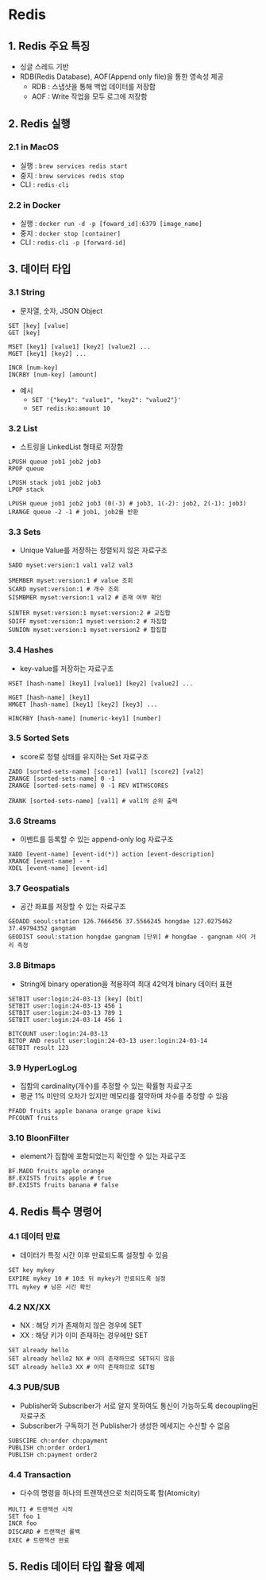 # Redis
## 1. Redis 주요 특징
- 싱글 스레드 기반
- RDB(Redis Database), AOF(Append only file)을 통한 영속성 제공
  - RDB : 스냅샷을 통해 백업 데이터를 저장함
  - AOF : Write 작업을 모두 로그에 저장함
  
## 2. Redis 실행 
### 2.1 in MacOS
- 실행 : ```brew services redis start```
- 중지 : ```brew services redis stop```
- CLI : ```redis-cli```
### 2.2 in Docker
- 실행 : ```docker run -d -p [foward_id]:6379 [image_name]```
- 중지 : ```docker stop [container]```
- CLI : ```redis-cli -p [forward-id]``` 

## 3. 데이터 타입
### 3.1 String
- 문자열, 숫자, JSON Object
```
SET [key] [value]
GET [key]

MSET [key1] [value1] [key2] [value2] ...
MGET [key1] [key2] ...

INCR [num-key]
INCRBY [num-key] [amount]
```
- 예시
  - ```SET '{"key1": "value1", "key2": "value2"}'```
  - ```SET redis:ko:amount 10```
### 3.2 List
- 스트링을 LinkedList 형태로 저장함
```
LPUSH queue job1 job2 job3 
RPOP queue

LPUSH stack job1 job2 job3
LPOP stack

LPUSH queue job1 job2 job3 (0(-3) # job3, 1(-2): job2, 2(-1): job3)
LRANGE queue -2 -1 # job1, job2를 반환
```
### 3.3 Sets
- Unique Value를 저장하는 정렬되지 않은 자료구조
```
SADD myset:version:1 val1 val2 val3

SMEMBER myset:version:1 # value 조회
SCARD myset:version:1 # 개수 조회
SISMBMER myset:version:1 val2 # 존재 여부 확인

SINTER myset:version:1 myset:version:2 # 교집합
SDIFF myset:version:1 myset:version:2 # 차집합
SUNION myset:version:1 myset:version2 # 합집합
```
### 3.4 Hashes
- key-value를 저장하는 자료구조
```
HSET [hash-name] [key1] [value1] [key2] [value2] ...

HGET [hash-name] [key1]
HMGET [hash-name] [key1] [key2] [key3] ...

HINCRBY [hash-name] [numeric-key1] [number]
```
### 3.5 Sorted Sets
- score로 정렬 상태를 유지하는 Set 자료구조
```
ZADD [sorted-sets-name] [score1] [val1] [score2] [val2]
ZRANGE [sorted-sets-name] 0 -1
ZRANGE [sorted-sets-name] 0 -1 REV WITHSCORES

ZRANK [sorted-sets-name] [val1] # val1의 순위 출력
```
### 3.6 Streams
- 이벤트를 등록할 수 있는 append-only log 자료구조
```
XADD [event-name] [event-id(*)] action [event-description]
XRANGE [event-name] - +
XDEL [event-name] [event-id]
```
### 3.7 Geospatials
- 공간 좌표를 저장할 수 있는 자료구조
```
GEOADD seoul:station 126.7666456 37.5566245 hongdae 127.0275462 37.49794352 gangnam
GEODIST seoul:station hongdae gangnam [단위] # hongdae - gangnam 사이 거리 측정
```
### 3.8 Bitmaps
- String에 binary operation을 적용하여 최대 42억개 binary 데이터 표현
```
SETBIT user:login:24-03-13 [key] [bit]
SETBIT user:login:24-03-13 456 1
SETBIT user:login:24-03-13 789 1
SETBIT user:login:24-03-14 456 1

BITCOUNT user:login:24-03-13
BITOP AND result user:login:24-03-13 user:login:24-03-14
GETBIT result 123
```
### 3.9 HyperLogLog
- 집합의 cardinality(개수)를 추정할 수 있는 확률형 자료구조
- 평균 1% 미만의 오차가 있지만 메모리를 절약하며 차수를 추정할 수 있음
```
PFADD fruits apple banana orange grape kiwi
PFCOUNT fruits
```
### 3.10 BloonFilter
- element가 집합에 포함되었는지 확인할 수 있는 자료구조
```
BF.MADD fruits apple orange
BF.EXISTS fruits apple # true
BF.EXISTS fruits banana # false
```

## 4. Redis 특수 명령어
### 4.1 데이터 만료
- 데이터가 특정 시간 이후 만료되도록 설정할 수 있음
```
SET key mykey
EXPIRE mykey 10 # 10초 뒤 mykey가 만료되도록 설정
TTL mykey # 남은 시간 확인
```
### 4.2 NX/XX
- NX : 해당 키가 존재하지 않은 경우에 SET
- XX : 해당 키가 이미 존재하는 경우에만 SET
```
SET already hello
SET already hello2 NX # 이미 존재하므로 SET되지 않음
SET already hello3 XX # 이미 존재하므로 SET됨
```
### 4.3 PUB/SUB
- Publisher와 Subscriber가 서로 알지 못하여도 통신이 가능하도록 decoupling된 자료구조
- Subscriber가 구독하기 전 Publisher가 생성한 메세지는 수신할 수 없음
```
SUBSCIRE ch:order ch:payment
PUBLISH ch:order order1
PUBLISH ch:payment order2
```
### 4.4 Transaction
- 다수의 명령을 하나의 트랜잭션으로 처리하도록 함(Atomicity)
```
MULTI # 트랜잭션 시작
SET foo 1
INCR foo
DISCARD # 트랜잭션 롤백
EXEC # 트랜잭션 완료
```

## 5. Redis 데이터 타입 활용 예제


